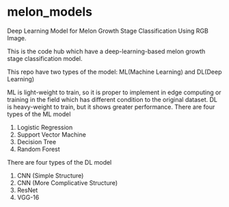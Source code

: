 # melon_models
Deep Learning Model for Melon Growth Stage Classification Using RGB Image.

This is the code hub which have a deep-learning-based melon growth stage classification model. 

This repo have two types of the model: ML(Machine Learning) and DL(Deep Learning)

ML is light-weight to train, so it is proper to implement in edge computing or training in the field which has different condition to the original dataset.
DL is heavy-weight to train, but it shows greater performance. 
There are four types of the ML model
1. Logistic Regression
2. Support Vector Machine
3. Decision Tree
4. Random Forest

There are four types of the DL model
1. CNN (Simple Structure)
2. CNN (More Complicative Structure)
3. ResNet
4. VGG-16
